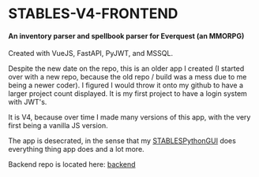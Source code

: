 # STABLES-V4-FRONTEND
#### An inventory parser and spellbook parser for Everquest (an MMORPG)

Created with VueJS, FastAPI, PyJWT, and MSSQL.

Despite the new date on the repo, this is an older app I created (I started over with a new repo, because the old repo / build was a mess due to me being a newer coder). I figured I would throw it onto my github to have a larger project count displayed. It is my first project to have a login system with JWT's. 

It is V4, because over time I made many versions of this app, with the very first being a vanilla JS version.

The app is desecrated, in the sense that my [STABLESPythonGUI](https://github.com/hikemalliday/STABLESPythonGUI) does everything thing app does and a lot more.

Backend repo is located here: [backend](https://github.com/hikemalliday/STABLES-v4-backend)

